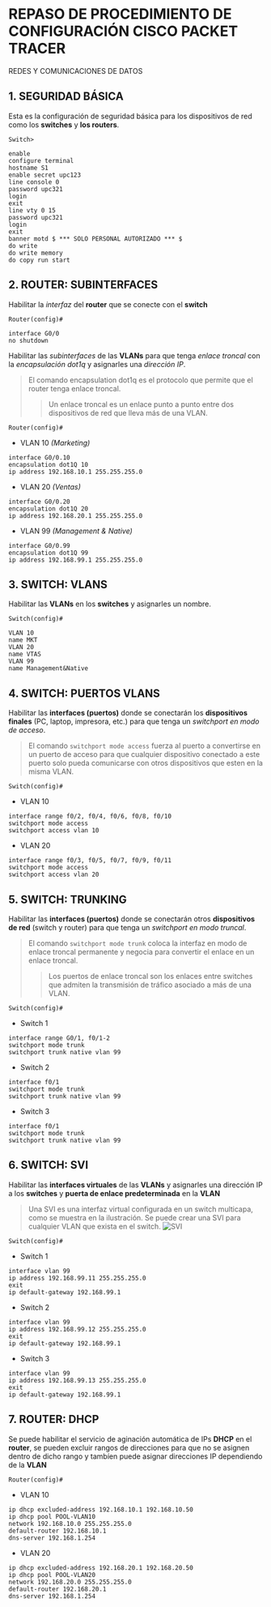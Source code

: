 # REPASO DE PROCEDIMIENTO DE CONFIGURACIÓN CISCO PACKET TRACER
REDES Y COMUNICACIONES DE DATOS


## 1. SEGURIDAD BÁSICA

Esta es la configuración de seguridad básica para los dispositivos de red como los **switches** y **los routers**.

`Switch>`
```
enable
configure terminal
hostname S1
enable secret upc123
line console 0
password upc321
login
exit
line vty 0 15
password upc321
login
exit
banner motd $ *** SOLO PERSONAL AUTORIZADO *** $
do write
do write memory
do copy run start
```


## 2. ROUTER: SUBINTERFACES

Habilitar la *interfaz* del **router** que se conecte con el **switch**

`Router(config)#`
```
interface G0/0
no shutdown
```

Habilitar las *subinterfaces* de las **VLANs** para que tenga *enlace troncal* con la *encapsulación dot1q* y asignarles una *dirección IP*.

> El comando encapsulation dot1q es el protocolo que permite que el router tenga enlace troncal.
>> Un enlace troncal es un enlace punto a punto entre dos dispositivos de red que lleva más de una VLAN.

`Router(config)#`

* VLAN 10 *(Marketing)*
```
interface G0/0.10
encapsulation dot1Q 10
ip address 192.168.10.1 255.255.255.0
```

* VLAN 20 *(Ventas)*
```
interface G0/0.20
encapsulation dot1Q 20
ip address 192.168.20.1 255.255.255.0
```

* VLAN 99 *(Management & Native)*
```
interface G0/0.99
encapsulation dot1Q 99
ip address 192.168.99.1 255.255.255.0
```


## 3. SWITCH: VLANS

Habilitar las **VLANs** en los **switches** y asignarles un nombre.

`Switch(config)#`
```
VLAN 10
name MKT
VLAN 20
name VTAS
VLAN 99
name Management&Native
```


## 4. SWITCH: PUERTOS VLANS

Habilitar las **interfaces (puertos)** donde se conectarán los **dispositivos finales** (PC, laptop, impresora, etc.) para que tenga un *switchport en modo de acceso*.

> El comando `switchport mode access` fuerza al puerto a convertirse en un puerto de acceso para que cualquier dispositivo conectado a este puerto solo pueda comunicarse con otros dispositivos que esten en la misma VLAN.

`Switch(config)#`

* VLAN 10
```
interface range f0/2, f0/4, f0/6, f0/8, f0/10
switchport mode access
switchport access vlan 10
```

* VLAN 20
```
interface range f0/3, f0/5, f0/7, f0/9, f0/11
switchport mode access
switchport access vlan 20
```


## 5. SWITCH: TRUNKING

Habilitar las **interfaces (puertos)** donde se conectarán otros **dispositivos de red** (switch y router) para que tenga un *switchport en modo truncal*.

> El comando `switchport mode trunk` coloca la interfaz en modo de enlace troncal permanente y negocia para convertir el enlace en un enlace troncal.
>> Los puertos de enlace troncal son los enlaces entre switches que admiten la transmisión de tráfico asociado a más de una VLAN.

`Switch(config)#`

* Switch 1
```
interface range G0/1, f0/1-2
switchport mode trunk
switchport trunk native vlan 99
```

* Switch 2
```
interface f0/1
switchport mode trunk
switchport trunk native vlan 99
```

* Switch 3
```
interface f0/1
switchport mode trunk
switchport trunk native vlan 99
```


## 6. SWITCH: SVI

Habilitar las **interfaces virtuales** de las **VLANs** y asignarles una dirección IP a los **switches** y **puerta de enlace predeterminada** en la **VLAN**

> Una SVI es una interfaz virtual configurada en un switch multicapa, como se muestra en la ilustración. Se puede crear una SVI para cualquier VLAN que exista en el switch.
> ![SVI](https://i.imgur.com/IxO07EM.png)

`Switch(config)#`

* Switch 1
```
interface vlan 99
ip address 192.168.99.11 255.255.255.0
exit
ip default-gateway 192.168.99.1
```

* Switch 2
```
interface vlan 99
ip address 192.168.99.12 255.255.255.0
exit
ip default-gateway 192.168.99.1
```

* Switch 3
```
interface vlan 99
ip address 192.168.99.13 255.255.255.0
exit
ip default-gateway 192.168.99.1
```


## 7. ROUTER: DHCP

Se puede habilitar el servicio de aginación automática de IPs **DHCP** en el **router**, se pueden excluir rangos de direcciones para que no se asignen dentro de dicho rango y tambíen puede asignar direcciones IP dependiendo de la **VLAN**

`Router(config)#`

* VLAN 10
```
ip dhcp excluded-address 192.168.10.1 192.168.10.50
ip dhcp pool POOL-VLAN10
network 192.168.10.0 255.255.255.0
default-router 192.168.10.1
dns-server 192.168.1.254
```

* VLAN 20
```
ip dhcp excluded-address 192.168.20.1 192.168.20.50
ip dhcp pool POOL-VLAN20
network 192.168.20.0 255.255.255.0
default-router 192.168.20.1
dns-server 192.168.1.254
```
